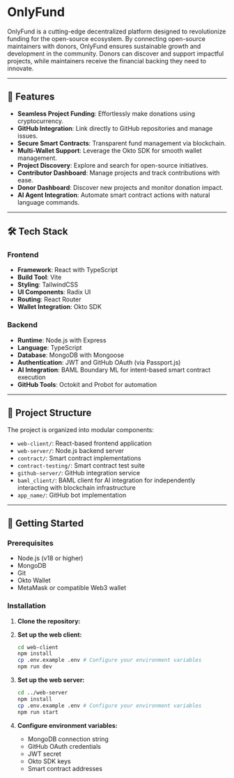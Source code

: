 # OnlyFund

OnlyFund is a cutting-edge decentralized platform designed to revolutionize funding for the open-source ecosystem. By connecting open-source maintainers with donors, OnlyFund ensures sustainable growth and development in the community. Donors can discover and support impactful projects, while maintainers receive the financial backing they need to innovate.

---

## 🌟 Features

- **Seamless Project Funding**: Effortlessly make donations using cryptocurrency.
- **GitHub Integration**: Link directly to GitHub repositories and manage issues.
- **Secure Smart Contracts**: Transparent fund management via blockchain.
- **Multi-Wallet Support**: Leverage the Okto SDK for smooth wallet management.
- **Project Discovery**: Explore and search for open-source initiatives.
- **Contributor Dashboard**: Manage projects and track contributions with ease.
- **Donor Dashboard**: Discover new projects and monitor donation impact.
- **AI Agent Integration**: Automate smart contract actions with natural language commands.

---

## 🛠 Tech Stack

### Frontend

- **Framework**: React with TypeScript
- **Build Tool**: Vite
- **Styling**: TailwindCSS
- **UI Components**: Radix UI
- **Routing**: React Router
- **Wallet Integration**: Okto SDK

### Backend

- **Runtime**: Node.js with Express
- **Language**: TypeScript
- **Database**: MongoDB with Mongoose
- **Authentication**: JWT and GitHub OAuth (via Passport.js)
- **AI Integration**: BAML Boundary ML for intent-based smart contract execution
- **GitHub Tools**: Octokit and Probot for automation

---

## 📁 Project Structure

The project is organized into modular components:

- `web-client/`: React-based frontend application
- `web-server/`: Node.js backend server
- `contract/`: Smart contract implementations
- `contract-testing/`: Smart contract test suite
- `github-server/`: GitHub integration service
- `baml_client/`: BAML client for AI integration for independently interacting with blockchain infrastructure
- `app_name/`: GitHub bot implementation

---

## 🚀 Getting Started

### Prerequisites

- Node.js (v18 or higher)
- MongoDB
- Git
- Okto Wallet
- MetaMask or compatible Web3 wallet

### Installation

1. **Clone the repository:**

2. **Set up the web client:**

   ```bash
   cd web-client
   npm install
   cp .env.example .env # Configure your environment variables
   npm run dev
   ```
3. **Set up the web server:**

   ```bash
   cd ../web-server
   npm install
   cp .env.example .env # Configure your environment variables
   npm run start
   ```
4. **Configure environment variables:**

   - MongoDB connection string
   - GitHub OAuth credentials
   - JWT secret
   - Okto SDK keys
   - Smart contract addresses


